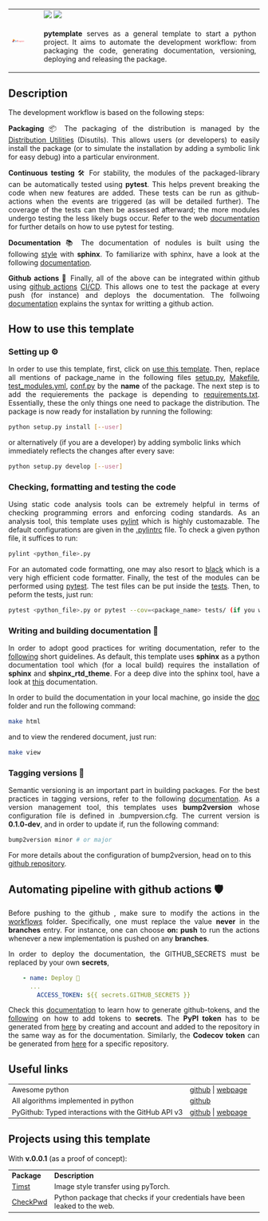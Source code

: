 <table style="width:100%">
  <tr>
    <td rowspan="2" style="width:50px">
      <img alt="Logo" src="https://github.com/Radonirinaunimi/python-template/blob/master/logo/logo.png" width=50%>
    </td>
    <td>
      <img src="https://img.shields.io/badge/python_template-3776AB?style=for-the-badge&logo=python&logoColor=white"/>
      <img src="https://img.shields.io/badge/LICENSE:_MIT-ED1C24?style=for-the-badge"/>
    </td>
  </tr>
  <tr>
    <td> 
      <p align="justify">
        <b>pytemplate</b> serves as a general template to start a python project. It aims to automate the development workflow: from 
        packaging the code, generating documentation, versioning, deploying and releasing the package.
      </p>
    </td>
  </tr>
</table>

## Description

The development workflow is based on the following steps:
<p align="justify">
  <b> Packaging </b> 📦
  The packaging of the distribution is managed by the 
  <a href="https://the-hitchhikers-guide-to-packaging.readthedocs.io/en/latest/introduction.html">Distribution Utilities</a> (Disutils).
  This allows users (or developers) to easily install the package (or to simulate the installation by adding a symbolic link for easy debug) 
  into a particular environment.
</p>

<p align="justify">
  <b> Continuous testing </b> 🛠️
  For stability, the modules of the packaged-library can be automatically tested using <b>pytest</b>. This helps prevent breaking the code 
  when new features are added. These tests can be run as github-actions when the events are triggered (as will be detailed further). The 
  coverage of the tests can then be assessed afterward; the more modules undergo testing the less likely bugs occur. Refer to the web
  <a href="https://docs.pytest.org/en/stable/">documentation</a> for further details on how to use pytest for testing.
</p>

<p align="justify">
  <b> Documentation </b> 📚
  The documentation of nodules is built using the following 
  <a href="https://the-hitchhikers-guide-to-packaging.readthedocs.io/en/latest/introduction.html">style</a> with <b>sphinx</b>. To 
  familiarize with sphinx, have a look at the following <a href="https://www.sphinx-doc.org/en/master/usage/quickstart.html">documentation</a>.
</p>

<p align="justify">
  <b> Github actions </b> 🚀
  Finally, all of the above can be integrated within github using <a href="https://docs.pytest.org/en/stable/">github actions</a>
  <a href="https://github.blog/2019-08-08-github-actions-now-supports-ci-cd/">CI/CD</a>. This allows one to test the package at every 
  push (for instance) and deploys the documentation. The follwoing 
  <a href="https://help.github.com/en/actions/reference/workflow-syntax-for-github-actions">documentation</a> explains the syntax for writting 
  a github action.
</p>


## How to use this template

### Setting up ⚙️

<p align="justify">
  In order to use this template, first, click on <a href="https://github.com/Radonirinaunimi/python-template/generate">use this template</a>. 
  Then, replace all mentions of package_name in the following files <a href="https://github.com/Radonirinaunimi/python-template/blob/master/setup.py#L16">
  setup.py</a>, <a href="https://github.com/Radonirinaunimi/python-template/blob/master/doc/Makefile#L12">Makefile</a>, 
  <a href="https://github.com/Radonirinaunimi/python-template/blob/master/.github/workflows/test_modules.yml">test_modules.yml</a>, 
  <a href="https://github.com/Radonirinaunimi/python-template/blob/master/doc/source/conf.py#L14">conf.py</a> by the <b>name</b> of the package. 
  The next step is to add the requierements the package is depending to 
  <a href="https://github.com/Radonirinaunimi/python-template/blob/master/requirements.txt">requirements.txt</a>. Essentially, these the only things 
  one need to package the distribution. The package is now ready for installation by running the following:  
</p>

```bash
python setup.py install [--user]
```
or alternatively (if you are a developer) by adding symbolic links which immediately reflects the changes after every save:
```bash
python setup.py develop [--user]
```

### Checking, formatting and testing the code

<p align="justify">
  Using static code analysis tools can be extremely helpful in terms of checking programming errors and enforcing coding standards. As an analysis tool,
  this template uses <a href="https://pylint.org/">pylint</a> which is highly customazable. The default configurations are given in the
  <a href="https://github.com/Radonirinaunimi/python-template/blob/master/.pylintrc">.pylintrc</a> file. To check a given python file, it suffices to
  run:
</p>

```bash
pylint <python_file>.py
```

<p align="justify">
  For an automated code formatting, one may also resort to <a href="https://github.com/psf/black">black</a> which is a very high efficient code
  formatter. Finally, the test of the modules can be performed using <a href="https://docs.pytest.org/en/6.2.x/">pytest</a>. The test files can
  be put inside the <a href="https://github.com/Radonirinaunimi/python-template/tree/master/tests">tests</a>. Then, to peform the tests, just run:
</p>

```bash
pytest <python_file>.py or pytest --cov=<package_name> tests/ (if you want to generare reports)
```


### Writing and building documentation 📘

<p align="justify">
  In order to adopt good practices for writing documentation, refer to the <a href="https://docs.python-guide.org/writing/documentation/">following</a>
  short guidelines. As default, this template uses <b>sphinx</b> as a python documentation tool which (for a local build) requires the installation of
  <b>sphinx</b> and <b>shpinx_rtd_theme</b>. For a deep dive into the sphinx tool, have a look at
  <a href="https://www.sphinx-doc.org/en/master/contents.html">this</a> documentation.
</p>
  
<p align="justify">
  In order to build the documentation in your local machine, go inside the 
  <a href="https://github.com/Radonirinaunimi/python-template/tree/master/doc">doc</a> folder and run the following command:
</p>

```bash
make html
```
<p> and to view the rendered document, just run: </p>

```bash
make view
```

### Tagging versions 🎉

<p align="justify">
  Semantic versioning is an important part in building packages. For the best practices in tagging versions, refer to the following
  <a href="https://semver.org/">documentation</a>. As a version management tool, this templates uses <b>bump2version</b> whose configuration
  file is defined in .bumpversion.cfg. The current version is <b>0.1.0-dev</b>, and in order to update if, run the following command:
</p>

```bash
bump2version minor # or major
```

For more details about the configuration of bump2version, head on to this <a href="https://github.com/c4urself/bump2version">github repository</a>.


## Automating pipeline with github actions 🛡️

<p align="justify">
  Before pushing to the github , make sure to modify the actions in the 
  <a href="https://github.com/Radonirinaunimi/python-template/blob/master/.github/workflows/">workflows</a> folder. Specifically, one must replace 
  the value <b>never</b> in the <b>branches</b> entry. For instance, one can choose <b>on: push</b> to run the actions whenever a new implementation 
  is pushed on any <b>branches</b>.
</p>

<p align="justify">
  In order to deploy the documentation, the GITHUB_SECRETS must be replaced by your own <b>secrets</b>,
</p> 

```yaml
    - name: Deploy 🚀
      ...
        ACCESS_TOKEN: ${{ secrets.GITHUB_SECRETS }}
```

<p align="justify">
  Check this <a href="https://help.github.com/en/github/authenticating-to-github/creating-a-personal-access-token">documentation</a> to learn how 
  to generate github-tokens, and the <a href="https://help.github.com/en/actions/configuring-and-managing-workflows/creating-and-storing-encrypted-secrets">
  following</a> on how to add tokens to <b>secrets</b>. The <b>PyPI token</b> has to be generated from 
  <a href="https://packaging.python.org/guides/publishing-package-distribution-releases-using-github-actions-ci-cd-workflows/">here</a> by creating and
  account and added to the repository in the same way as for the documentation. Similarly, the <b>Codecov token</b> can be generated from 
  <a href="https://codecov.io/gh">here</a> for a specific repository.
</p>


## Useful links

<table>
  <tr>
    <td> Awesome python </td>
    <td> <a href="https://github.com/vinta/awesome-python">github</a> | <a href="https://awesome-python.com/)">webpage</a> </td>
  </tr>
  <tr>
    <td> All algorithms implemented in python </td>
    <td> <a href="https://github.com/TheAlgorithms/Python">github</a> </td>
  </tr>
  <tr>
    <td> PyGithub: Typed interactions with the GitHub API v3 </td>
    <td> <a href="https://github.com/PyGithub/PyGithub">github</a> | <a href="https://pygithub.readthedocs.io/">webpage</a> </td>
  </tr>
</table>


## Projects using this template

With **v.0.0.1** (as a proof of concept):
<table>
  <tr>
    <td> <b>Package</b> </td>
    <td> <b>Description</b>  </td>
  </tr>
  <tr>
    <td> <a href="https://github.com/Radonirinaunimi/Style-Transfer">Timst</b> </td>
    <td> Image style transfer using pyTorch. </td>
  </tr>
  <tr>
    <td> <a href="https://github.com/Radonirinaunimi/pwnd-check">CheckPwd</b> </td>
    <td> Python package that checks if your credentials have been leaked to the web. </td>
  </tr>
</table>
